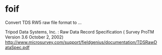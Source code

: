 # foif

Convert TDS RW5 raw file format to ...

Tripod Data Systems, Inc. : Raw Data Record Specification ( Survey ProTM Version 3.6 October 2, 2002)
http://www.microsurvey.com/support/fieldgenius/documentation/TDSRawDataSpec.pdf
